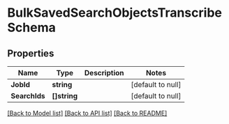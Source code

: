 # BulkSavedSearchObjectsTranscribeSchema

## Properties
Name | Type | Description | Notes
------------ | ------------- | ------------- | -------------
**JobId** | **string** |  | [default to null]
**SearchIds** | **[]string** |  | [default to null]

[[Back to Model list]](../README.md#documentation-for-models) [[Back to API list]](../README.md#documentation-for-api-endpoints) [[Back to README]](../README.md)


